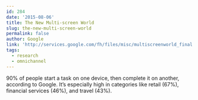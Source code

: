 ```yaml
---
id: 284
date: '2015-08-06'
title: The New Multi-screen World
slug: the-new-multi-screen-world
permalink: false
author: Google
link: 'http://services.google.com/fh/files/misc/multiscreenworld_final.pdf'
tags:
  - research
  - omnichannel
---
```

90% of people start a task on one device, then complete it on another, according to Google. It’s especially high in  categories like retail (67%), financial services (46%), and travel (43%).
